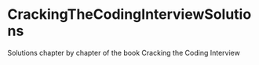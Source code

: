 # CrackingTheCodingInterviewSolutions
Solutions chapter by chapter of the book Cracking the Coding Interview
